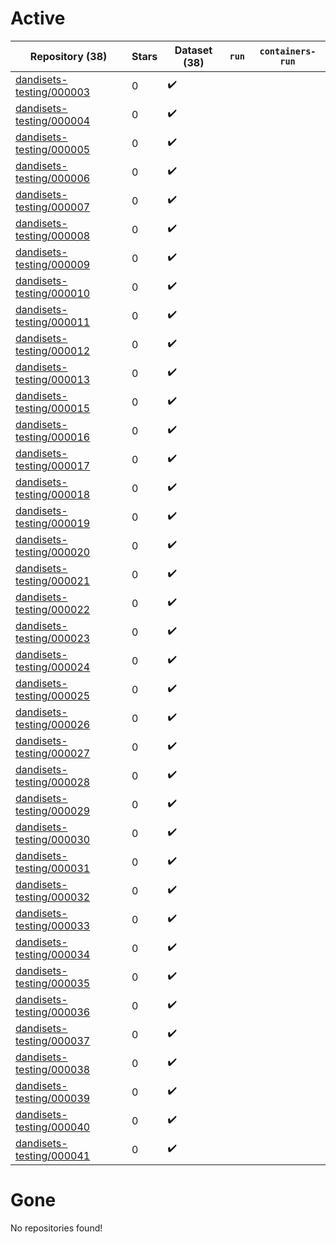 # Active
| Repository (38) | Stars | Dataset (38) | `run` | `containers-run` |
| --- | --- | --- | --- | --- |
| [dandisets-testing/000003](https://github.com/dandisets-testing/000003) | 0 | :heavy_check_mark: |  |  |
| [dandisets-testing/000004](https://github.com/dandisets-testing/000004) | 0 | :heavy_check_mark: |  |  |
| [dandisets-testing/000005](https://github.com/dandisets-testing/000005) | 0 | :heavy_check_mark: |  |  |
| [dandisets-testing/000006](https://github.com/dandisets-testing/000006) | 0 | :heavy_check_mark: |  |  |
| [dandisets-testing/000007](https://github.com/dandisets-testing/000007) | 0 | :heavy_check_mark: |  |  |
| [dandisets-testing/000008](https://github.com/dandisets-testing/000008) | 0 | :heavy_check_mark: |  |  |
| [dandisets-testing/000009](https://github.com/dandisets-testing/000009) | 0 | :heavy_check_mark: |  |  |
| [dandisets-testing/000010](https://github.com/dandisets-testing/000010) | 0 | :heavy_check_mark: |  |  |
| [dandisets-testing/000011](https://github.com/dandisets-testing/000011) | 0 | :heavy_check_mark: |  |  |
| [dandisets-testing/000012](https://github.com/dandisets-testing/000012) | 0 | :heavy_check_mark: |  |  |
| [dandisets-testing/000013](https://github.com/dandisets-testing/000013) | 0 | :heavy_check_mark: |  |  |
| [dandisets-testing/000015](https://github.com/dandisets-testing/000015) | 0 | :heavy_check_mark: |  |  |
| [dandisets-testing/000016](https://github.com/dandisets-testing/000016) | 0 | :heavy_check_mark: |  |  |
| [dandisets-testing/000017](https://github.com/dandisets-testing/000017) | 0 | :heavy_check_mark: |  |  |
| [dandisets-testing/000018](https://github.com/dandisets-testing/000018) | 0 | :heavy_check_mark: |  |  |
| [dandisets-testing/000019](https://github.com/dandisets-testing/000019) | 0 | :heavy_check_mark: |  |  |
| [dandisets-testing/000020](https://github.com/dandisets-testing/000020) | 0 | :heavy_check_mark: |  |  |
| [dandisets-testing/000021](https://github.com/dandisets-testing/000021) | 0 | :heavy_check_mark: |  |  |
| [dandisets-testing/000022](https://github.com/dandisets-testing/000022) | 0 | :heavy_check_mark: |  |  |
| [dandisets-testing/000023](https://github.com/dandisets-testing/000023) | 0 | :heavy_check_mark: |  |  |
| [dandisets-testing/000024](https://github.com/dandisets-testing/000024) | 0 | :heavy_check_mark: |  |  |
| [dandisets-testing/000025](https://github.com/dandisets-testing/000025) | 0 | :heavy_check_mark: |  |  |
| [dandisets-testing/000026](https://github.com/dandisets-testing/000026) | 0 | :heavy_check_mark: |  |  |
| [dandisets-testing/000027](https://github.com/dandisets-testing/000027) | 0 | :heavy_check_mark: |  |  |
| [dandisets-testing/000028](https://github.com/dandisets-testing/000028) | 0 | :heavy_check_mark: |  |  |
| [dandisets-testing/000029](https://github.com/dandisets-testing/000029) | 0 | :heavy_check_mark: |  |  |
| [dandisets-testing/000030](https://github.com/dandisets-testing/000030) | 0 | :heavy_check_mark: |  |  |
| [dandisets-testing/000031](https://github.com/dandisets-testing/000031) | 0 | :heavy_check_mark: |  |  |
| [dandisets-testing/000032](https://github.com/dandisets-testing/000032) | 0 | :heavy_check_mark: |  |  |
| [dandisets-testing/000033](https://github.com/dandisets-testing/000033) | 0 | :heavy_check_mark: |  |  |
| [dandisets-testing/000034](https://github.com/dandisets-testing/000034) | 0 | :heavy_check_mark: |  |  |
| [dandisets-testing/000035](https://github.com/dandisets-testing/000035) | 0 | :heavy_check_mark: |  |  |
| [dandisets-testing/000036](https://github.com/dandisets-testing/000036) | 0 | :heavy_check_mark: |  |  |
| [dandisets-testing/000037](https://github.com/dandisets-testing/000037) | 0 | :heavy_check_mark: |  |  |
| [dandisets-testing/000038](https://github.com/dandisets-testing/000038) | 0 | :heavy_check_mark: |  |  |
| [dandisets-testing/000039](https://github.com/dandisets-testing/000039) | 0 | :heavy_check_mark: |  |  |
| [dandisets-testing/000040](https://github.com/dandisets-testing/000040) | 0 | :heavy_check_mark: |  |  |
| [dandisets-testing/000041](https://github.com/dandisets-testing/000041) | 0 | :heavy_check_mark: |  |  |

# Gone
No repositories found!
